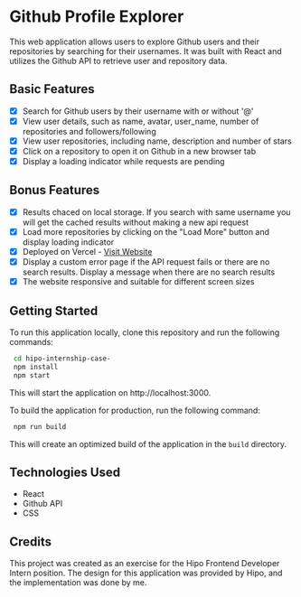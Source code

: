 # Github Profile Explorer

This web application allows users to explore Github users and their repositories by searching for their usernames. It was built with React and utilizes the Github API to retrieve user and repository data.

## Basic Features

- [x] Search for Github users by their username with or without '@'
- [x] View user details, such as name, avatar, user_name, number of repositories and followers/following
- [x] View user repositories, including name, description and number of stars
- [x] Click on a repository to open it on Github in a new browser tab
- [x] Display a loading indicator while requests are pending

## Bonus Features

- [x] Results chaced on local storage. If you search with same username you will get the cached results without making a new api request
- [x] Load more repositories by clicking on the "Load More" button and display loading indicator
- [x] Deployed on Vercel - [Visit Website](https://github-profile-explorer-pink.vercel.app/)
- [x] Display a custom error page if the API request fails or there are no search results. Display a message when there are no search results
- [x] The website responsive and suitable for different screen sizes

## Getting Started

To run this application locally, clone this repository and run the following commands:

```bash
 cd hipo-internship-case-
 npm install
 npm start
```

This will start the application on http://localhost:3000.

To build the application for production, run the following command:

```bash
 npm run build
```

This will create an optimized build of the application in the `build` directory.

## Technologies Used

- React
- Github API
- CSS

## Credits

This project was created as an exercise for the Hipo Frontend Developer Intern position. The design for this application was provided by Hipo, and the implementation was done by me.
